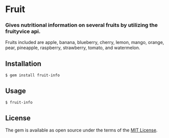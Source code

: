 # Fruit
### Gives nutritional information on several fruits by utilizing the fruityvice api. 
Fruits included are apple, banana, blueberry, cherry, lemon, mango, orange, pear, pineapple, raspberry, strawberry, tomato, and watermelon.
## Installation
    $ gem install fruit-info
## Usage
    $ fruit-info
## License
  The gem is available as open source under the terms of the [MIT License](http://opensource.org/licenses/MIT).
